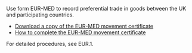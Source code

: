 Use form EUR-MED to record preferential trade in goods between the UK and participating countries.

- [Download a copy of the EUR-MED movement certificate](https://www.gov.uk/government/publications/eur1-and-eur-med-movement-certificate)
- [How to complete the EUR-MED movement certificate](https://www.gov.uk/government/publications/eur1-and-eur-med-movement-certificate/how-to-complete-the-movement-certificate)

For detailed procedures, see EUR.1.